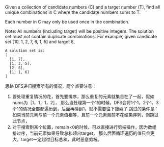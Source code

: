 Given a collection of candidate numbers (C) and a target number (T), find all unique combinations in C where the candidate numbers sums to T.

Each number in C may only be used once in the combination.

Note:
All numbers (including target) will be positive integers.
The solution set must not contain duplicate combinations.
For example, given candidate set [10, 1, 2, 7, 6, 1, 5] and target 8, 
```
A solution set is: 
[
  [1, 7],
  [1, 2, 5],
  [2, 6],
  [1, 1, 6]
]
```

思路
DFS递归搜索所有的情况，两个点要注意：
1. 要处理重复情况的花，首先要排序，那么重复的元素就集合在了一起，假如nums为［1，1，1，2］，
   那么当处理第一个1的时候，DFS会将1个1，2个1，3个1的情况全部都遍历到，后面再碰到1，就不需要往下搜索了
   跳过的条件是：如果当前元素与前一个元素值相等，且前一个元素目前不在结果序列，则跳过此节点，
2. 对于搜索到某个位置，remain<0的时候，可以直接进行剪枝操作，因为数组排过序，当前元素如果导致总和超出target，
   那么后面循环遍历的值只会更大，target一定超过目标总和，此时恶意剪枝。

